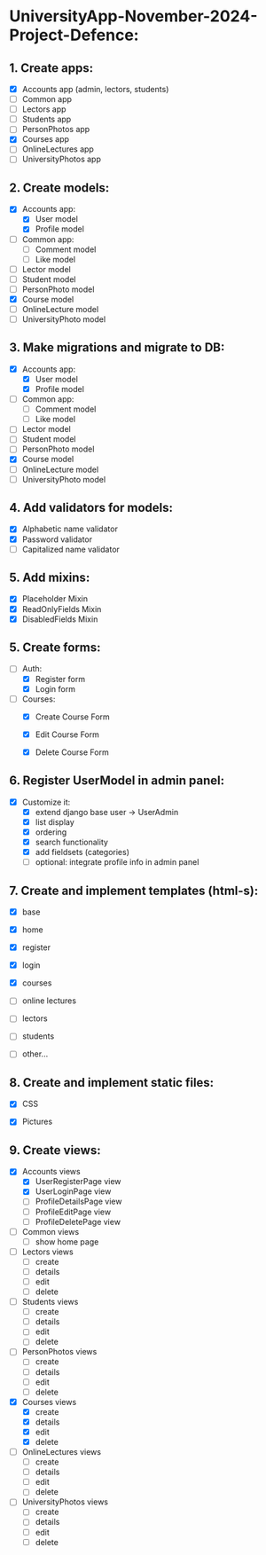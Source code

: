 # UniversityApp-November-2024-Project-Defence:

## 1. Create apps:

- [x] Accounts app (admin, lectors, students)
- [ ] Common app
- [ ] Lectors app
- [ ] Students app
- [ ] PersonPhotos app
- [x] Courses app
- [ ] OnlineLectures app
- [ ] UniversityPhotos app

## 2. Create models:

- [x] Accounts app:
    - [x] User model
    - [x] Profile model
- [ ] Common app:
    - [ ] Comment model
    - [ ] Like model
- [ ] Lector model
- [ ] Student model
- [ ] PersonPhoto model
- [x] Course model
- [ ] OnlineLecture model
- [ ] UniversityPhoto model

## 3. Make migrations and migrate to DB:

- [x] Accounts app:
    - [x] User model
    - [x] Profile model
- [ ] Common app:
    - [ ] Comment model
    - [ ] Like model
- [ ] Lector model
- [ ] Student model
- [ ] PersonPhoto model
- [x] Course model
- [ ] OnlineLecture model
- [ ] UniversityPhoto model

## 4. Add validators for models:

- [x] Alphabetic name validator
- [x] Password validator
- [ ] Capitalized name validator

## 5. Add mixins:

- [x] Placeholder Mixin
- [x] ReadOnlyFields Mixin
- [x] DisabledFields Mixin

## 5. Create forms:
- [ ] Auth:
  - [x] Register form
  - [x] Login form
- [ ] Courses:
  - [x] Create Course Form
  - [x] Edit Course Form
  - [x] Delete Course Form


## 6. Register UserModel in admin panel:
- [x] Customize it:
    - [x] extend django base user -> UserAdmin
    - [x] list display
    - [x] ordering
    - [x] search functionality
    - [x] add fieldsets (categories)
    - [ ] optional: integrate profile info in admin panel

## 7. Create and implement templates (html-s):

- [x] base
- [x] home
- [x] register
- [x] login
- [x] courses
- [ ] online lectures
- [ ] lectors
- [ ] students
- [ ] other...


## 8. Create and implement static files:
- [x] CSS
- [x] Pictures


## 9. Create views:
- [x] Accounts views
    - [x] UserRegisterPage view
    - [x] UserLoginPage view
    - [ ] ProfileDetailsPage view
    - [ ] ProfileEditPage view
    - [ ] ProfileDeletePage view
- [ ] Common views
    - [ ] show home page
- [ ] Lectors views
    - [ ] create
    - [ ] details
    - [ ] edit
    - [ ] delete
- [ ] Students views
    - [ ] create
    - [ ] details
    - [ ] edit
    - [ ] delete
- [ ] PersonPhotos views
    - [ ] create
    - [ ] details
    - [ ] edit
    - [ ] delete
- [x] Courses views
    - [x] create
    - [x] details
    - [x] edit
    - [x] delete
- [ ] OnlineLectures views
    - [ ] create
    - [ ] details
    - [ ] edit
    - [ ] delete
- [ ] UniversityPhotos views
    - [ ] create
    - [ ] details
    - [ ] edit
    - [ ] delete